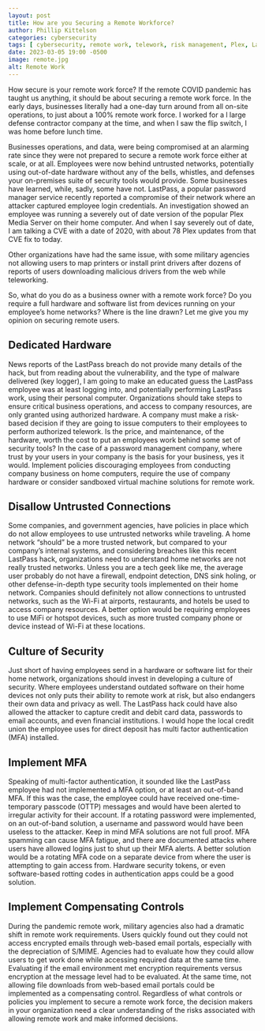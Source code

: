```yaml
---
layout: post
title: How are you Securing a Remote Workforce?
author: Phillip Kittelson
categories: cybersecurity
tags: [ cybersecurity, remote work, telework, risk management, Plex, LastPass ]
date: 2023-03-05 19:00 -0500
image: remote.jpg
alt: Remote Work
---
```

How secure is your remote work force? If the remote COVID pandemic has taught us anything, it should be about securing a remote work force. In the early days, businesses literally had a one-day turn around from all on-site operations, to just about a 100% remote work force. I worked for a l large defense contractor company at the time, and when I saw the flip switch, I was home before lunch time.

Businesses operations, and data, were being compromised at an alarming rate since they were not prepared to secure a remote work force either at scale, or at all. Employees were now behind untrusted networks, potentially using out-of-date hardware without any of the bells, whistles, and defenses your on-premises suite of security tools would provide. Some businesses have learned, while, sadly, some have not. LastPass, a popular password manager service recently reported a compromise of their network where an attacker captured employee login credentials. An investigation showed an employee was running a severely out of date version of the popular Plex Media Server on their home computer. And when I say severely out of date, I am talking a CVE with a date of 2020, with about 78 Plex updates from that CVE fix to today.

Other organizations have had the same issue, with some military agencies not allowing users to map printers or install print drivers after dozens of reports of users downloading malicious drivers from the web while teleworking.

So, what do you do as a business owner with a remote work force? Do you require a full hardware and software list from devices running on your employee’s home networks? Where is the line drawn? Let me give you my opinion on securing remote users.

## Dedicated Hardware
News reports of the LastPass breach do not provide many details of the hack, but from reading about the vulnerability, and the type of malware delivered (key logger), I am going to make an educated guess the LastPass employee was at least logging into, and potentially performing LastPass work, using their personal computer. Organizations should take steps to ensure critical business operations, and access to company resources, are only granted using authorized hardware. A company must make a risk-based decision if they are going to issue computers to their employees to perform authorized telework. Is the price, and maintenance, of the hardware, worth the cost to put an employees work behind some set of security tools? In the case of a password management company, where trust by your users in your company is the basis for your business, yes it would. Implement policies discouraging employees from conducting company business on home computers, require the use of company hardware or consider sandboxed virtual machine solutions for remote work.
## Disallow Untrusted Connections
Some companies, and government agencies, have policies in place which do not allow employees to use untrusted networks while traveling. A home network “should” be a more trusted network, but compared to your company’s internal systems, and considering breaches like this recent LastPass hack, organizations need to understand home networks are not really trusted networks. Unless you are a tech geek like me, the average user probably do not have a firewall, endpoint detection, DNS sink holing, or other defense-in-depth type security tools implemented on their home network. Companies should definitely not allow connections to untrusted networks, such as the Wi-Fi at airports, restaurants, and hotels be used to access company resources. A better option would be requiring employees to use MiFi or hotspot devices, such as more trusted company phone or device instead of Wi-Fi at these locations.
## Culture of Security
Just short of having employees send in a hardware or software list for their home network, organizations should invest in developing a culture of security. Where employees understand outdated software on their home devices not only puts their ability to remote work at risk, but also endangers their own data and privacy as well. The LastPass hack could have also allowed the attacker to capture credit and debit card data, passwords to email accounts, and even financial institutions. I would hope the local credit union the employee uses for direct deposit has multi factor authentication (MFA) installed.
## Implement MFA
Speaking of multi-factor authentication, it sounded like the LastPass employee had not implemented a MFA option, or at least an out-of-band MFA. If this was the case, the employee could have received one-time-temporary passcode (OTTP) messages and would have been alerted to irregular activity for their account. If a rotating password were implemented, on an out-of-band solution, a username and password would have been useless to the attacker.
Keep in mind MFA solutions are not full proof. MFA spamming can cause MFA fatigue, and there are documented attacks where users have allowed logins just to shut up their MFA alerts. A better solution would be a rotating MFA code on a separate device from where the user is attempting to gain access from. Hardware security tokens, or even software-based rotting codes in authentication apps could be a good solution.
## Implement Compensating Controls
During the pandemic remote work, military agencies also had a dramatic shift in remote work requirements. Users quickly found out they could not access encrypted emails through web-based email portals, especially with the depreciation of S/MIME. Agencies had to evaluate how they could allow users to get work done while accessing required data at the same time. Evaluating if the email environment met encryption requirements versus encryption at the message level had to be evaluated. At the same time, not allowing file downloads from web-based email portals could be implemented as a compensating control.
Regardless of what controls or policies you implement to secure a remote work force, the decision makers in your organization need a clear understanding of the risks associated with allowing remote work and make informed decisions.
